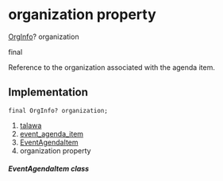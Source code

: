 
<div>

# organization property

</div>


[OrgInfo](../../models_organization_org_info/OrgInfo-class.md)?
organization


final




Reference to the organization associated with the agenda item.



## Implementation

``` language-dart
final OrgInfo? organization;
```







1.  [talawa](../../index.md)
2.  [event_agenda_item](../../models_events_event_agenda_item/)
3.  [EventAgendaItem](../../models_events_event_agenda_item/EventAgendaItem-class.md)
4.  organization property

##### EventAgendaItem class







